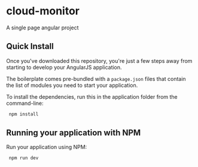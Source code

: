 # cloud-monitor

A single page angular project

## Quick Install

Once you've downloaded this repository, you're just a few steps away from starting to develop your AngularJS application.

The boilerplate comes pre-bundled with a `package.json` files that contain the list of modules you need to start your application.

To install the dependencies, run this in the application folder from the command-line:

```bash
 npm install
```

## Running your application with NPM

Run your application using NPM:

```bash
 npm run dev
```
